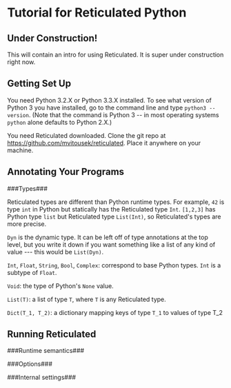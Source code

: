 Tutorial for Reticulated Python
===============================
Under Construction!
-------------------

This will contain an intro for using Reticulated. It is super under
construction right now.

Getting Set Up
--------------

You need Python 3.2.X or Python 3.3.X installed. To see what version
of Python 3 you have installed, go to the command line and type
`python3 --version`. (Note that the command is Python 3 -- in most
operating systems `python` alone defaults to Python 2.X.) 

You need Reticulated downloaded. Clone the git repo at
https://github.com/mvitousek/reticulated. Place it anywhere on your
machine.


Annotating Your Programs
------------------------

###Types###

Reticulated types are different than Python runtime types. For
example, `42` is type `int` in Python but statically has the
Reticulated type `Int`. `[1,2,3]` has Python type `list` but
Reticulated type `List(Int)`, so Reticulated's types are more precise.

`Dyn` is the dynamic type. It can be left off of type annotations at
the top level, but you write it down if you want something like a list
of any kind of value --- this would be `List(Dyn)`.

`Int`, `Float`, `String`, `Bool`, `Complex`: correspond to base Python
types. `Int` is a subtype of `Float`.

`Void`: the type of Python's `None` value.

`List(T)`: a list of type `T`, where `T` is any Reticulated type.

`Dict(T_1, T_2)`: a dictionary mapping keys of type `T_1` to values of type T_2 

Running Reticulated
-------------------

###Runtime semantics###

###Options###

###Internal settings###